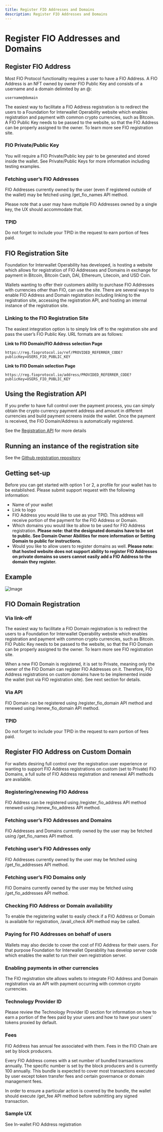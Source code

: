 ```yaml
---
title: Register FIO Addresses and Domains
description: Register FIO Addresses and Domains
---
```


# Register FIO Addresses and Domains

## Register FIO Address

Most FIO Protocol functionality requires a user to have a FIO Address. A FIO Address is an NFT owned by owner FIO Public Key and consists of a username and a domain delimited by an @:

`username@domain`

The easiest way to facilitate a FIO Address registration is to redirect the users to a Foundation for Interwallet Operability website which enables registration and payment with common crypto currencies, such as Bitcoin. A FIO Public Key needs to be passed to the website, so that the FIO Address can be properly assigned to the owner. To learn more see FIO registration site.

### FIO Private/Public Key

You will require a FIO Private/Public key pair to be generated and stored inside the wallet. See Private/Public Keys for more information including testing examples.

### Fetching user’s FIO Addresses

FIO Addresses currently owned by the user (even if registered outside of the wallet) may be fetched using /get_fio_names API method.

Please note that a user may have multiple FIO Addresses owned by a single key, the UX should accommodate that.

### TPID

Do not forget to include your TPID in the request to earn portion of fees paid.

## FIO Registration Site
Foundation for Interwallet Operability has developed, is hosting a website which allows for registration of FIO Addresses and Domains in exchange for payment in Bitcoin, Bitcoin Cash, DAI, Ethereum, Litecoin, and USD Coin.

Wallets wanting to offer their customers ability to purchase FIO Addresses with currencies other than FIO, can use the site. There are several ways to enable FIO Address and Domain registration including linking to the registration site, accessing the registration API, and hosting an internal instance of the registration site.

### Linking to the FIO Registration Site

The easiest integration option is to simply link off to the registration site and pass the user’s FIO Public Key. URL formats are as follows:

**Link to FIO Domain/FIO Address selection Page**

`https://reg.fioprotocol.io/ref/PROVIDED_REFERRER_CODE?publicKey=USERS_FIO_PUBLIC_KEY`

**Link to FIO Domain selection Page**

`https://reg.fioprotocol.io/address/PROVIDED_REFERRER_CODE?publicKey=USERS_FIO_PUBLIC_KEY`

## Using the Registration API

If you prefer to have full control over the payment process, you can simply obtain the crypto currency payment address and amount in different currencies and build payment screens inside the wallet. Once the payment is received, the FIO Domain/Address is automatically registered.

See the [Registration API](/pages/api/fio-reg-api/) for more details

## Running an instance of the registration site

See the [Github registration repository](https://github.com/fioprotocol/fio-registrations)

## Getting set-up

Before you can get started with option 1 or 2, a profile for your wallet has to be established. Please submit support request with the following information:

* Name of your wallet
* Link to logo
* FIO Address you would like to use as your TPID. This address will receive portion of the payment for the FIO Address or Domain.
* Which domains you would like to allow to be used for FIO Address registration. **Please note: that the designated domains have to be set to public. See Domain Owner Abilities for more information or Setting Domain to public for instructions.**
* Would you like to allow users to register domains as well. **Please note: that hosted website does not support ability to register FIO Addresses on private domains so users cannot easily add a FIO Address to the domain they register.**

## Example

![Image](/assets/img/integration/reg-example.png)

## FIO Domain Registration

### Via link-off

The easiest way to facilitate a FIO Domain registration is to redirect the users to a Foundation for Interwallet Operability website which enables registration and payment with common crypto currencies, such as Bitcoin. FIO Public Key needs to be passed to the website, so that the FIO Domain can be properly assigned to the owner. To learn more see FIO registration site.

When a new FIO Domain is registered, it is set to Private, meaning only the owner of the FIO Domain can register FIO Addresses on it. Therefore, FIO Address registrations on custom domains have to be implemented inside the wallet (not via FIO registration site). See next section for details.

### Via API

FIO Domain can be registered using /register_fio_domain API method and renewed using /renew_fio_domain API method.

### TPID

Do not forget to include your TPID in the request to earn portion of fees paid.


## Register FIO Address on Custom Domain

For wallets desiring full control over the registration user experience or wanting to support FIO Address registrations on custom (set to Private) FIO Domains, a full suite of FIO Address registration and renewal API methods are available.

### Registering/renewing FIO Address

FIO Address can be registered using /register_fio_address API method renewed using /renew_fio_address API method.

### Fetching user’s FIO Addresses and Domains

FIO Addresses and Domains currently owned by the user may be fetched using /get_fio_names API method.

### Fetching user’s FIO Addresses only

FIO Addresses currently owned by the user may be fetched using /get_fio_addresses API method.

### Fetching user’s FIO Domains only

FIO Domains currently owned by the user may be fetched using /get_fio_addresses API method.

### Checking FIO Address or Domain availability

To enable the registering wallet to easily check if a FIO Address or Domain is available for registration, /avail_check API method may be called.

### Paying for FIO Addresses on behalf of users

Wallets may also decide to cover the cost of FIO Address for their users. For that purpose Foundation for Interwallet Operability has develop server code which enables the wallet to run their own registration server.

### Enabling payments in other currencies

The FIO registration site allows wallets to integrate FIO Address and Domain registration via an API with payment occurring with common crypto currencies.

### Technology Provider ID

Please review the Technology Provider ID section for information on how to earn a portion of the fees paid by your users and how to have your users’ tokens proxied by default.

### Fees

FIO Address has annual fee associated with them. Fees in the FIO Chain are set by block producers.

Every FIO Address comes with a set number of bundled transactions annually. The specific number is set by the block producers and is currently 100 annually. This bundle is expected to cover most transactions executed by user except token transfer fees and certain governance or domain management fees.

In order to ensure a particular action is covered by the bundle, the wallet should execute /get_fee API method before submitting any signed transaction.

### Sample UX

See In-wallet FIO Address registration


